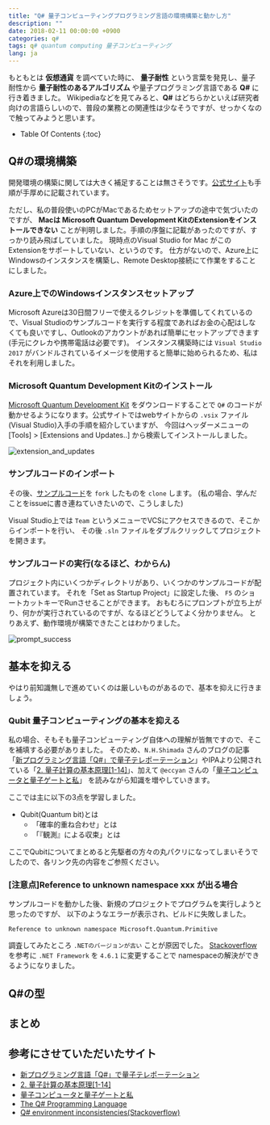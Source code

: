 ```yaml
---
title: "Q# 量子コンピューティングプログラミング言語の環境構築と動かし方"
description: ""
date: 2018-02-11 00:00:00 +0900
categories: q#
tags: q# quantum computing 量子コンピューティング
lang: ja
---
```


もともとは **仮想通貨** を調べていた時に、 **量子耐性** という言葉を発見し、量子耐性から **量子耐性のあるアルゴリズム** や量子プログラミング言語である **Q#** に行き着きました。
Wikipediaなどを見てみると、**Q#** はどちらかといえば研究者向けの言語らしいので、普段の業務との関連性は少なそうですが、せっかくなので触ってみようと思います。

* Table Of Contents
{:toc}

## Q#の環境構築
開発環境の構築に関しては大きく補足することは無さそうです。[公式サイト](https://docs.microsoft.com/en-us/quantum/quantum-installconfig?view=qsharp-preview)も手順が手厚めに記載されています。

ただし、私の普段使いのPCがMacであるためセットアップの途中で気づいたのですが、 **Macは Microsoft Quantum Development KitのExtensionをインストールできない** ことが判明しました。手順の序盤に記載があったのですが、すっかり読み飛ばしていました。 現時点のVisual Studio for Mac がこのExtensionをサポートしていない、というのです。
仕方がないので、Azure上にWindowsのインスタンスを構築し、Remote Desktop接続にて作業をすることにしました。

### Azure上でのWindowsインスタンスセットアップ

Microsoft Azureは30日間フリーで使えるクレジットを準備してくれているので、Visual Studioのサンプルコードを実行する程度であればお金の心配はしなくても良いですし、Outlookのアカウントがあれば簡単にセットアップできます(手元にクレカや携帯電話は必要です)。
インスタンス構築時には `Visual Studio 2017` がバンドルされているイメージを使用すると簡単に始められるため、私はそれを利用しました。

### Microsoft Quantum Development Kitのインストール
[Microsoft Quantum Development Kit](https://www.microsoft.com/en-us/quantum/development-kit) をダウンロードすることで `Q#` のコードが動かせるようになります。公式サイトではwebサイトからの `.vsix` ファイル(Visual Studio)入手の手順を紹介していますが、
今回はヘッダーメニューの [Tools] > [Extensions and Updates..] から検索してインストールしました。

![extension_and_updates]({{site.baseurl}}/assets/images/20180211/extension_and_updates.png)

### サンプルコードのインポート
その後、[サンプルコード](https://github.com/microsoft/quantum)を `fork` したものを `clone` します。
(私の場合、学んだことをissueに書き連ねていきたいので、こうしました) 

Visual Studio上では `Team` というメニューでVCSにアクセスできるので、そこからインポートを行い、
その後 `.sln` ファイルをダブルクリックしてプロジェクトを開きます。

### サンプルコードの実行(なるほど、わからん)
プロジェクト内にいくつかディレクトリがあり、いくつかのサンプルコードが配置されています。
それを「Set as Startup Project」に設定した後、 `F5` のショートカットキーでRunさせることができます。
おもむろにプロンプトが立ち上がり、何かが実行されているのですが、なるほどどうしてよく分かりません。
とりあえず、動作環境が構築できたことはわかりました。

![prompt_success]({{site.baseurl}}/assets/images/20180211/prompt_success.png)

## 基本を抑える

やはり前知識無しで進めていくのは厳しいものがあるので、基本を抑えに行きましょう。

### Qubit 量子コンピューティングの基本を抑える
私の場合、そもそも量子コンピューティング自体への理解が皆無ですので、そこを補填する必要がありました。
そのため、`N.H.Shimada` さんのブログの記事「[新プログラミング言語「Q#」で量子テレポーテーション](http://ut25252.hatenablog.com/entry/2017/12/15/222821)」やIPAより公開されている「[2. 量子計算の基本原理[1-14]](https://www.ipa.go.jp/security/enc/quantumcomputers/contents/doc/chap2.pdf)」、加えて `@eccyan` さんの「[量子コンピュータと量子ゲートと私](https://qiita.com/eccyan/items/180fb909a55a59bb4e1b)」 を読みながら知識を増やしていきます。

ここでは主に以下の3点を学習しました。

* Qubit(Quantum bit)とは
    * 「確率的重ね合わせ」とは
    * 「『観測』による収束」とは

ここでQubitについてまとめると先駆者の方々の丸パクリになってしまいそうでしたので、各リンク先の内容をご参照ください。

### [注意点]Reference to unknown namespace xxx が出る場合
サンプルコードを動かした後、新規のプロジェクトでプログラムを実行しようと思ったのですが、
以下のようなエラーが表示され、ビルドに失敗しました。

```
Reference to unknown namespace Microsoft.Quantum.Primitive
```

調査してみたところ `.NETのバージョンが古い` ことが原因でした。
[Stackoverflow](https://stackoverflow.com/questions/47910347/q-environment-inconsistencies)を参考に `.NET Framework` を `4.6.1` に変更することで namespaceの解決ができるようになりました。

## Q#の型



## まとめ


## 参考にさせていただいたサイト
* [新プログラミング言語「Q#」で量子テレポーテーション](http://ut25252.hatenablog.com/entry/2017/12/15/222821)
* [2. 量子計算の基本原理[1-14]](https://www.ipa.go.jp/security/enc/quantumcomputers/contents/doc/chap2.pdf)
* [量子コンピュータと量子ゲートと私](https://qiita.com/eccyan/items/180fb909a55a59bb4e1b)
* [The Q# Programming Language](https://docs.microsoft.com/en-us/quantum/quantum-qr-intro?view=qsharp-preview)
* [Q# environment inconsistencies(Stackoverflow)](https://stackoverflow.com/questions/47910347/q-environment-inconsistencies)

